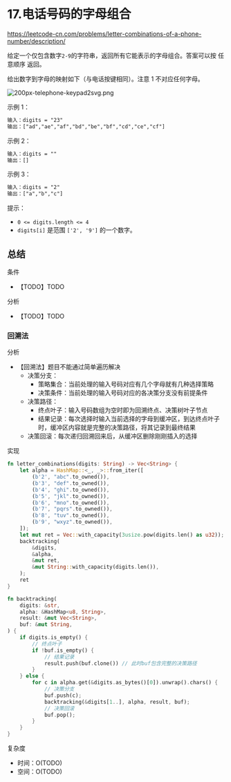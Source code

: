 # 17.电话号码的字母组合

<https://leetcode-cn.com/problems/letter-combinations-of-a-phone-number/description/>

给定一个仅包含数字`2-9`的字符串，返回所有它能表示的字母组合。答案可以按 任意顺序 返回。

给出数字到字母的映射如下（与电话按键相同）。注意 1 不对应任何字母。

![200px-telephone-keypad2svg.png](https://assets.leetcode-cn.com/aliyun-lc-upload/uploads/2021/11/09/200px-telephone-keypad2svg.png)

示例 1：

```txt
输入：digits = "23"
输出：["ad","ae","af","bd","be","bf","cd","ce","cf"]
```

示例 2：

```txt
输入：digits = ""
输出：[]
```

示例 3：

```txt
输入：digits = "2"
输出：["a","b","c"]
```

提示：

- `0 <= digits.length <= 4`
- `digits[i]` 是范围 `['2', '9']` 的一个数字。

## 总结

条件

- 【TODO】TODO

分析

- 【TODO】TODO

### 回溯法

分析

- 【回溯法】题目不能通过简单遍历解决
  - 决策分支：
    - 策略集合：当前处理的输入号码对应有几个字母就有几种选择策略
    - 决策条件：当前处理的输入号码对应的各决策分支没有前提条件
  - 决策路径：
    - 终点叶子：输入号码数组为空时即为回溯终点、决策树叶子节点
    - 结果记录：每次选择时输入当前选择的字母到缓冲区，到达终点叶子时，缓冲区内容就是完整的决策路径，将其记录到最终结果
  - 决策回滚：每次递归回溯回来后，从缓冲区删除刚刚插入的选择

实现

```rust
fn letter_combinations(digits: String) -> Vec<String> {
    let alpha = HashMap::<_, _>::from_iter([
        (b'2', "abc".to_owned()),
        (b'3', "def".to_owned()),
        (b'4', "ghi".to_owned()),
        (b'5', "jkl".to_owned()),
        (b'6', "mno".to_owned()),
        (b'7', "pqrs".to_owned()),
        (b'8', "tuv".to_owned()),
        (b'9', "wxyz".to_owned()),
    ]);
    let mut ret = Vec::with_capacity(3usize.pow(digits.len() as u32));
    backtracking(
        &digits,
        &alpha,
        &mut ret,
        &mut String::with_capacity(digits.len()),
    );
    ret
}

fn backtracking(
    digits: &str,
    alpha: &HashMap<u8, String>,
    result: &mut Vec<String>,
    buf: &mut String,
) {
    if digits.is_empty() {
        // 终点叶子
        if !buf.is_empty() {
            // 结果记录
            result.push(buf.clone()) // 此时buf包含完整的决策路径
        }
    } else {
        for c in alpha.get(&digits.as_bytes()[0]).unwrap().chars() {
            // 决策分支
            buf.push(c);
            backtracking(&digits[1..], alpha, result, buf);
            // 决策回滚
            buf.pop();
        }
    }
}
```

复杂度

- 时间：O(TODO)
- 空间：O(TODO)

